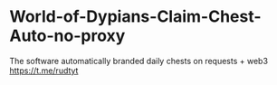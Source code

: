 # World-of-Dypians-Claim-Chest-Auto-no-proxy
The software automatically branded daily chests on requests + web3  https://t.me/rudtyt
